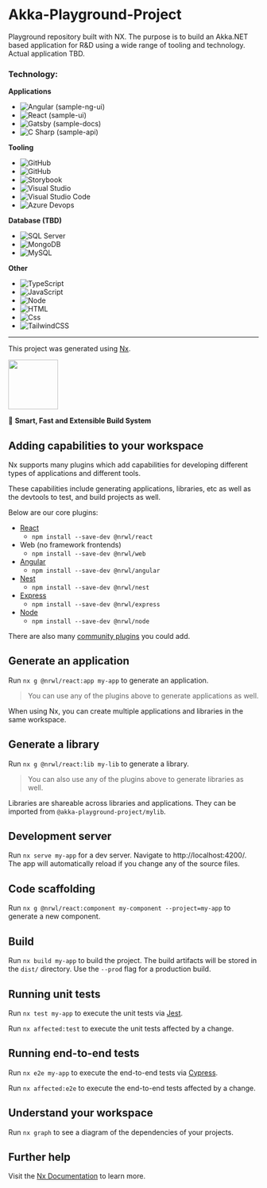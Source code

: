 # Akka-Playground-Project

Playground repository built with NX.  The purpose is to build an  Akka.NET based application for R&D using a wide range of tooling and technology.  Actual application TBD.

### Technology:

**Applications**
- <img alt="Angular" src="https://img.shields.io/badge/Angular-DD0031?logo=angular&logoColor=white&style=flat" /> (sample-ng-ui)
- <img alt="React" src="https://img.shields.io/badge/React-61DAFB?logo=react&logoColor=white&style=flat" /> (sample-ui)
- <img alt="Gatsby" src="https://img.shields.io/badge/Gatsby-663399?logo=gatsby&logoColor=white&style=flat" /> (sample-docs)
- <img alt="C Sharp" src="https://img.shields.io/badge/C%23-512BD4?logo=.net&logoColor=white&style=flat" /> (sample-api)
  
**Tooling**
-  <img alt="GitHub" src="https://img.shields.io/badge/Nx-143055?logo=nx&logoColor=white&style=flat" />
-  <img alt="GitHub" src="https://img.shields.io/badge/GitHub-181717?logo=github&logoColor=white&style=flat" />
-  <img alt="Storybook" src="https://img.shields.io/badge/Storybook-FF4785?logo=storybook&logoColor=white&style=flat" />
-  <img alt="Visual Studio" src="https://img.shields.io/badge/Visual Studio-5C2D91?logo=visual+studio&logoColor=white&style=flat" />
-  <img alt="Visual Studio Code" src="https://img.shields.io/badge/Visual Studio Code-007ACC?logo=visual+studio+code&logoColor=white&style=flat" />
-  <img alt="Azure Devops" src="https://img.shields.io/badge/Azure DevOps-0078D7?logo=azure+devops&logoColor=white&style=flat" />

**Database (TBD)**
-  <img alt="SQL Server" src="https://img.shields.io/badge/SQL Server-CC2927?logo=microsoft+sql+server&logoColor=white&style=flat" />
-  <img alt="MongoDB" src="https://img.shields.io/badge/MongoDB-47A248?logo=mongodb&logoColor=white&style=flat" />
-  <img alt="MySQL" src="https://img.shields.io/badge/MySQL-4479A1?logo=mysql&logoColor=white&style=flat" />

**Other**
- <img alt="TypeScript" src="https://img.shields.io/badge/TypeScript-3178C6?logo=typescript&logoColor=white&style=flat" />
- <img alt="JavaScript" src="https://img.shields.io/badge/JavaScript-F7DF1E?logo=javascript&logoColor=white&style=flat" />
- <img alt="Node" src="https://img.shields.io/badge/Node.js-339933?logo=node.js&logoColor=white&style=flat" />
- <img alt="HTML" src="https://img.shields.io/badge/HTML-E34F26?logo=html5&logoColor=white&style=flat" />
- <img alt="Css" src="https://img.shields.io/badge/CSS-1572B6?logo=css3&logoColor=white&style=flat" />
- <img alt="TailwindCSS" src="https://img.shields.io/badge/Tailwind CSS-38B2AC?&logo=tailwind+css&logoColor=white&style=flat"/>


---
This project was generated using [Nx](https://nx.dev).

<p ><img src="https://raw.githubusercontent.com/nrwl/nx/master/images/nx-logo.png" width="100"></p>

🔎 **Smart, Fast and Extensible Build System**

## Adding capabilities to your workspace

Nx supports many plugins which add capabilities for developing different types of applications and different tools.

These capabilities include generating applications, libraries, etc as well as the devtools to test, and build projects as well.

Below are our core plugins:

- [React](https://reactjs.org)
  - `npm install --save-dev @nrwl/react`
- Web (no framework frontends)
  - `npm install --save-dev @nrwl/web`
- [Angular](https://angular.io)
  - `npm install --save-dev @nrwl/angular`
- [Nest](https://nestjs.com)
  - `npm install --save-dev @nrwl/nest`
- [Express](https://expressjs.com)
  - `npm install --save-dev @nrwl/express`
- [Node](https://nodejs.org)
  - `npm install --save-dev @nrwl/node`

There are also many [community plugins](https://nx.dev/community) you could add.

## Generate an application

Run `nx g @nrwl/react:app my-app` to generate an application.

> You can use any of the plugins above to generate applications as well.

When using Nx, you can create multiple applications and libraries in the same workspace.

## Generate a library

Run `nx g @nrwl/react:lib my-lib` to generate a library.

> You can also use any of the plugins above to generate libraries as well.

Libraries are shareable across libraries and applications. They can be imported from `@akka-playground-project/mylib`.

## Development server

Run `nx serve my-app` for a dev server. Navigate to http://localhost:4200/. The app will automatically reload if you change any of the source files.

## Code scaffolding

Run `nx g @nrwl/react:component my-component --project=my-app` to generate a new component.

## Build

Run `nx build my-app` to build the project. The build artifacts will be stored in the `dist/` directory. Use the `--prod` flag for a production build.

## Running unit tests

Run `nx test my-app` to execute the unit tests via [Jest](https://jestjs.io).

Run `nx affected:test` to execute the unit tests affected by a change.

## Running end-to-end tests

Run `nx e2e my-app` to execute the end-to-end tests via [Cypress](https://www.cypress.io).

Run `nx affected:e2e` to execute the end-to-end tests affected by a change.

## Understand your workspace

Run `nx graph` to see a diagram of the dependencies of your projects.

## Further help

Visit the [Nx Documentation](https://nx.dev) to learn more.


